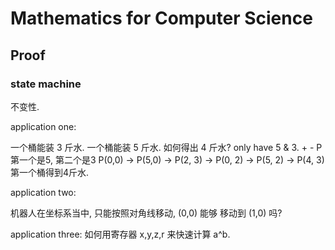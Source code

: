 # Mathematics for Computer Science

## Proof

### state machine

不变性.

application one:

一个桶能装 3 斤水. 一个桶能装 5 斤水. 如何得出 4 斤水?
only have 5 & 3. + -
P 第一个是5, 第二个是3
P(0,0) -> P(5,0) -> P(2, 3) -> P(0, 2) -> P(5, 2) -> P(4, 3)
第一个桶得到4斤水.

application two:

机器人在坐标系当中, 只能按照对角线移动, (0,0) 能够 移动到 (1,0) 吗? 


application three:
如何用寄存器 x,y,z,r 来快速计算 a^b.
